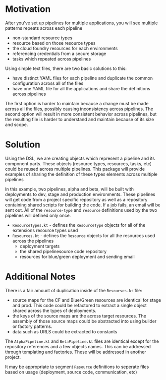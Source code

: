 # Motivation
After you've set up pipelines for multiple applications, you will see multiple patterns repeats across each pipeline
* non-standard resource types 
* resource based on those resource types 
* the cloud foundry resources for each environments
* referencing credentials from a secure storage
* tasks which repeated across pipelines 

Using simple text files, there are two basic solutions to this:
* have distinct YAML files for each pipeline and duplicate the common configuration across all of the files
* have one YAML file for all the applications and share the definitions across pipelines

The first option is harder to maintain because a change must be made across all the files, possibly causing inconsistency across pipelines.  The second option will result in more consistent behavior across pipelines, but the resulting file is harder to understand and maintain because of its size and scope.

# Solution
Using the DSL, we are creating objects which represent a pipeline and its component parts.  These objects (resource types, resources, tasks, etc) could be reused across multiple pipelines. This package will provide examples of sharing the definition of these types elements across multiple pipelines

In this example, two pipelines, alpha and beta, will be built with deployments to dev, stage and production environments.  These pipelines will get code from a project specific  repository as well as a repository containing shared scripts for building the code.  If a job fails, an email will be sent out.  All of the `resource-type` and `resource` definitions used by the two pipelines will defined only once. 

* `ResourceTypes.kt` - defines the `ResourceType` objects for all of the extensions resource types used 
* `Resources.kt` - defines the `Resource` objects for all the resources used across the pipelines
    * deployment targets
    * the shared pipelinesource code repository
    * resources for blue/green deployment and sending email 

# Additional Notes
There is a fair amount of duplication inside of the `Resourses.kt` file:
* source maps for the CF and Blue/Green resources are identical for stage and prod.  This code could be refactored to extract a single object shared across the types of deployments.
* the keys of the source maps are the across target resources.  The assembly of those source maps could be abstracted into using builder or factory patterns.
* data such as URLS could be extracted to constants

The `AlphaPipeline.kt` and `BetaPipeline.kt` files are identical except for the repository references and a few objects names.  This can be addressed through templating and factories.  These will be addressed in another project.

It may be appropriate to segment `Resource` definitions to seperate files based on usage (deployment, source code, communication, etc)